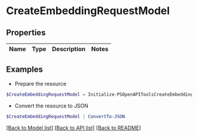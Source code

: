# CreateEmbeddingRequestModel
## Properties

Name | Type | Description | Notes
------------ | ------------- | ------------- | -------------

## Examples

- Prepare the resource
```powershell
$CreateEmbeddingRequestModel = Initialize-PSOpenAPIToolsCreateEmbeddingRequestModel 
```

- Convert the resource to JSON
```powershell
$CreateEmbeddingRequestModel | ConvertTo-JSON
```

[[Back to Model list]](../README.md#documentation-for-models) [[Back to API list]](../README.md#documentation-for-api-endpoints) [[Back to README]](../README.md)


